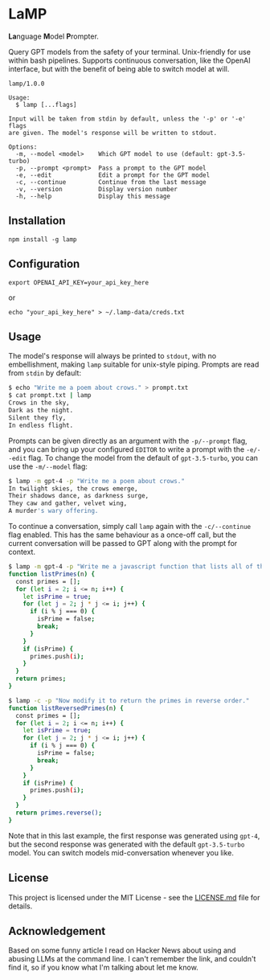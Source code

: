 # LaMP

**La**nguage **M**odel **P**rompter.

Query GPT models from the safety of your terminal. Unix-friendly for use 
within bash pipelines. Supports continuous conversation, like the OpenAI 
interface, but with the benefit of being able to switch model at will.

```
lamp/1.0.0

Usage:
  $ lamp [...flags]

Input will be taken from stdin by default, unless the '-p' or '-e' flags
are given. The model's response will be written to stdout.

Options:
  -m, --model <model>    Which GPT model to use (default: gpt-3.5-turbo)
  -p, --prompt <prompt>  Pass a prompt to the GPT model
  -e, --edit             Edit a prompt for the GPT model
  -c, --continue         Continue from the last message
  -v, --version          Display version number
  -h, --help             Display this message
```

## Installation

`npm install -g lamp`

## Configuration

`export OPENAI_API_KEY=your_api_key_here`

or

```
echo "your_api_key_here" > ~/.lamp-data/creds.txt
```

## Usage

The model's response will always be printed to `stdout`, with no embellishment, making `lamp` suitable for unix-style piping. Prompts are read from `stdin` by default:

```bash
$ echo "Write me a poem about crows." > prompt.txt
$ cat prompt.txt | lamp
Crows in the sky,
Dark as the night.
Silent they fly,
In endless flight.
```

Prompts can be given directly as an argument with the `-p/--prompt` flag, and you can bring up your configured `EDITOR` to write a prompt with the `-e/--edit` flag. To change the model from the default of `gpt-3.5-turbo`, you can use the `-m/--model` flag:

```bash
$ lamp -m gpt-4 -p "Write me a poem about crows."
In twilight skies, the crows emerge,
Their shadows dance, as darkness surge,
They caw and gather, velvet wing,
A murder's wary offering.
```

To continue a conversation, simply call `lamp` again with the `-c/--continue` flag enabled. This has the same behaviour as a once-off call, but the current conversation will be passed to GPT along with the prompt for context.

```bash
$ lamp -m gpt-4 -p "Write me a javascript function that lists all of the primes between 1 and n."
function listPrimes(n) {
  const primes = [];
  for (let i = 2; i <= n; i++) {
    let isPrime = true;
    for (let j = 2; j * j <= i; j++) {
      if (i % j === 0) {
        isPrime = false;
        break;
      }
    }
    if (isPrime) {
      primes.push(i);
    }
  }
  return primes;
}

$ lamp -c -p "Now modify it to return the primes in reverse order."
function listReversedPrimes(n) {
  const primes = [];
  for (let i = 2; i <= n; i++) {
    let isPrime = true;
    for (let j = 2; j * j <= i; j++) {
      if (i % j === 0) {
        isPrime = false;
        break;
      }
    }
    if (isPrime) {
      primes.push(i);
    }
  }
  return primes.reverse();
}
```

Note that in this last example, the first response was generated using `gpt-4`, but the second response was generated with the default `gpt-3.5-turbo` model. You can switch models mid-conversation whenever you like.

## License

This project is licensed under the MIT License - see the [LICENSE.md](LICENSE.md) file for details.

## Acknowledgement

Based on some funny article I read on Hacker News about using and abusing LLMs at the command line. I can't remember the link, and couldn't find it, so if you know what I'm talking about let me know.
